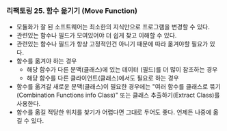 ### 리팩토링 25. 함수 옮기기 (Move Function)
- 모듈화가 잘 된 소프트웨어는 최소한의 지식만으로 프로그램을 변경할 수 있다.
- 관련있는 함수나 필드가 모여있어야 더 쉽게 찾고 이해할 수 있다.
- 관련있는 함수나 필드가 항상 고정적인건 아니기 때문에 따라 옮겨야할 필요가 있다.
- 함수를 옮겨야 하는 경우
  - 해당 함수가 다른 문맥(클래스)에 있는 데이터 (필드)를 더 많이 참조하는 경우
  - 해당 함수를 다른 클라이언트(클래스)에서도 필요로 하는 경우
- 함수를 옮겨갈 새로운 문맥(클래스)이 필요한 경우에는 "여러 함수를 클래스로 묶기(Combination Functions info Class)"
또는 클래스 추출하기(Extract Class)를 사용한다.
- 함수를 옮길 적당한 위치를 찾기가 어렵다면 그대로 두어도 좋다. 언제든 나중에 옮길 수 있다.